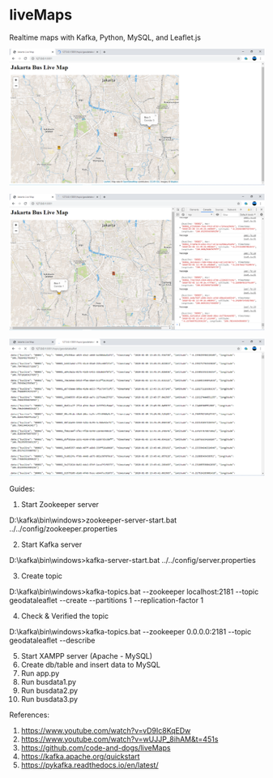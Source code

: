 # liveMaps
 Realtime maps with Kafka, Python, MySQL, and Leaflet.js
 
![alt text](https://github.com/jenizar/liveMaps/blob/master/Screenshot/Screenshot1.PNG)

![alt text](https://github.com/jenizar/liveMaps/blob/master/Screenshot/Screenshot2.PNG)

![alt text](https://github.com/jenizar/liveMaps/blob/master/Screenshot/Screenshot3.PNG)

Guides:
1. Start Zookeeper server

D:\kafka\bin\windows>zookeeper-server-start.bat ../../config/zookeeper.properties

2. Start Kafka server

D:\kafka\bin\windows>kafka-server-start.bat ../../config/server.properties

3. Create topic

D:\kafka\bin\windows>kafka-topics.bat --zookeeper localhost:2181 --topic geodataleaflet --create --partitions 1 --replication-factor 1

4. Check & Verified the topic

D:\kafka\bin\windows>kafka-topics.bat --zookeeper 0.0.0.0:2181 --topic geodataleaflet --describe

5. Start XAMPP server (Apache - MySQL)
6. Create db/table and insert data to MySQL
7. Run app.py
8. Run busdata1.py
9. Run busdata2.py
10. Run busdata3.py

References:
1. https://www.youtube.com/watch?v=vD9Ic8KqEDw
2. https://www.youtube.com/watch?v=wUJJP_8ihAM&t=451s
3. https://github.com/code-and-dogs/liveMaps
4. https://kafka.apache.org/quickstart
5. https://pykafka.readthedocs.io/en/latest/

